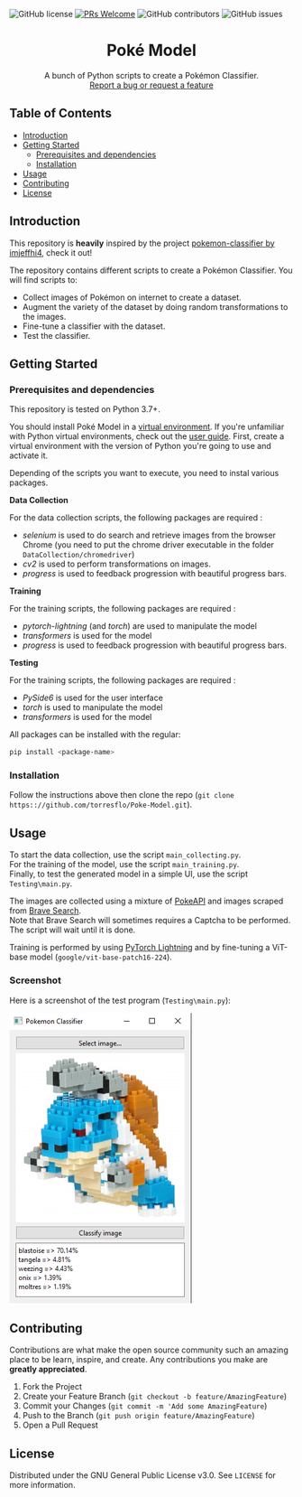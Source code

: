 ![GitHub license](https://img.shields.io/github/license/torresflo/Poke-Model.svg)
[![PRs Welcome](https://img.shields.io/badge/PRs-welcome-brightgreen.svg)](http://makeapullrequest.com)
![GitHub contributors](https://img.shields.io/github/contributors/torresflo/Poke-Model.svg)
![GitHub issues](https://img.shields.io/github/issues/torresflo/Poke-Model.svg)

<p align="center">
  <h1 align="center">Poké Model</h3>

  <p align="center">
    A bunch of Python scripts to create a Pokémon Classifier.
    <br />
    <a href="https://github.com/torresflo/Poke-Model/issues">Report a bug or request a feature</a>
  </p>
</p>

## Table of Contents

* [Introduction](#introduction)
* [Getting Started](#getting-started)
  * [Prerequisites and dependencies](#prerequisites-and-dependencies)
  * [Installation](#installation)
* [Usage](#usage)
* [Contributing](#contributing)
* [License](#license)

## Introduction

This repository is **heavily** inspired by the project <a href="https://github.com/imjeffhi4/pokemon-classifier">pokemon-classifier by imjeffhi4</a>, check it out!

The repository contains different scripts to create a Pokémon Classifier. You will find scripts to:
- Collect images of Pokémon on internet to create a dataset.
- Augment the variety of the dataset by doing random transformations to the images.
- Fine-tune a classifier with the dataset.
- Test the classifier.

## Getting Started

### Prerequisites and dependencies

This repository is tested on Python 3.7+.

You should install Poké Model in a [virtual environment](https://docs.python.org/3/library/venv.html). If you're unfamiliar with Python virtual environments, check out the [user guide](https://packaging.python.org/guides/installing-using-pip-and-virtual-environments/).
First, create a virtual environment with the version of Python you're going to use and activate it.

Depending of the scripts you want to execute, you need to instal various packages.

**Data Collection**

For the data collection scripts, the following packages are required :
- *selenium* is used to do search and retrieve images from the browser Chrome (you need to put the chrome driver executable in the folder `DataCollection/chromedriver`)
- *cv2* is used to perform transformations on images.
- *progress* is used to feedback progression with beautiful progress bars.

**Training**

For the training scripts, the following packages are required :
- *pytorch-lightning* (and *torch*) are used to manipulate the model
- *transformers* is used for the model
- *progress* is used to feedback progression with beautiful progress bars.

**Testing**

For the training scripts, the following packages are required :
- *PySide6* is used for the user interface
- *torch* is used to manipulate the model
- *transformers* is used for the model

All packages can be installed with the regular:

```bash
pip install <package-name>
```

### Installation

Follow the instructions above then clone the repo (`git clone https:://github.com/torresflo/Poke-Model.git`). 

## Usage

To start the data collection, use the script `main_collecting.py`.\
For the training of the model, use the script `main_training.py`.\
Finally, to test the generated model in a simple UI, use the script `Testing\main.py`.

The images are collected using a mixture of <a href="https://pokeapi.co/">PokeAPI</a> and images scraped from <a href="https://brave.com/fr/search/">Brave Search</a>.\
Note that Brave Search will sometimes requires a Captcha to be performed. The script will wait until it is done.

Training is performed by using <a href="https://www.pytorchlightning.ai/">PyTorch Lightning</a> and by fine-tuning a ViT-base model (`google/vit-base-patch16-224`).

### Screenshot ###

Here is a screenshot of the test program (`Testing\main.py`):

![Example image](https://raw.githubusercontent.com/torresflo/Poke-Model/main/examples/example1.png)

## Contributing

Contributions are what make the open source community such an amazing place to be learn, inspire, and create. Any contributions you make are **greatly appreciated**.

1. Fork the Project
2. Create your Feature Branch (`git checkout -b feature/AmazingFeature`)
3. Commit your Changes (`git commit -m 'Add some AmazingFeature`)
4. Push to the Branch (`git push origin feature/AmazingFeature`)
5. Open a Pull Request

<!-- LICENSE -->
## License

Distributed under the GNU General Public License v3.0. See `LICENSE` for more information.
